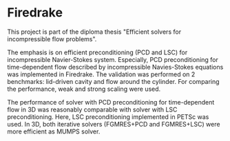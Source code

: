 # Firedrake
This project is part of the diploma thesis "Efficient solvers for incompressible flow problems".

The emphasis is on efficient preconditioning (PCD and LSC) for incompressible Navier-Stokes system. Especially, PCD preconditioning for time-dependent flow described by incompressible Navies-Stokes equations was implemented in Firedrake. The validation was performed on 2 benchmarks: lid-driven cavity and flow around the cylinder. For comparing the performance, weak and strong scaling were used.

The performance of solver with PCD preconditioning for time-dependent flow in 3D was reasonably comparable with solver with LSC preconditioning. Here, LSC preconditioning implemented in PETSc was used. In 3D, both iterative solvers (FGMRES+PCD and FGMRES+LSC) were more efficient as MUMPS solver.
